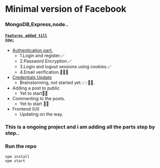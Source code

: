 # Minimal version of Facebook<br>

### MongoDB,Express,node..<br>

#### <code><u>Features added till now:</u><br></code>
  * <u>Authentication part.</u><br>
    * 1.Login and register.✅<br>
    * 2.Password Encryption.✅<br>
    * 3.Login and logout sessions using cookies.✅<br>
    * 4.Email verification.👨🏻‍💻<br>
  * <u>Credentials Update</u><br>
    * Brainstorming, not started yet.💡💡🤔🤔.<br>
  * Adding a post to public<br>
    * Yet to start🤔🤔
  * Commenting to the posts.<br>
    * Yet to start 🤔🤔<br>
  * Frontend (UI) <br>
    * Updating on the way.<br>

### This is a ongoing project and i am adding all the parts step by step..



### Run the repo <br>

<code>npm install</code><br>
<code>npm start</code><br>

